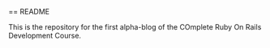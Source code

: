 == README

This is the repository for the first alpha-blog of the COmplete Ruby On Rails Development Course.

